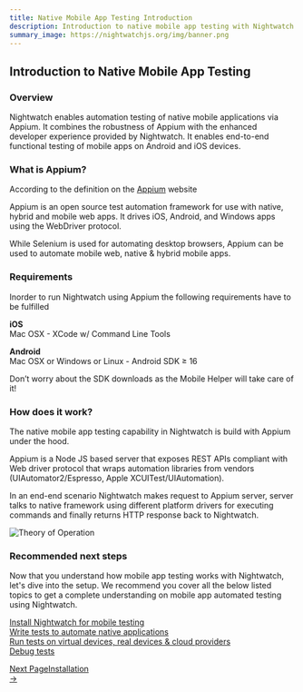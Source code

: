 ```yaml
---
title: Native Mobile App Testing Introduction
description: Introduction to native mobile app testing with Nightwatch
summary_image: https://nightwatchjs.org/img/banner.png
---
```


<div class="page-header"><h2>Introduction to Native Mobile App Testing</h2></div>

### Overview

Nightwatch enables automation testing of native mobile applications via Appium. It combines the robustness of Appium with the enhanced developer experience provided by Nightwatch. It enables end-to-end functional testing of mobile apps on Android and iOS devices.

### What is Appium?

According to the definition on the [Appium][1] website

<p class="secondary-text">Appium is an open source test automation framework for use with native, hybrid and mobile web apps.
It drives iOS, Android, and Windows apps using the WebDriver protocol.</p>    

While Selenium is used for automating desktop browsers, Appium can be used to automate mobile web, native & hybrid mobile apps. 

### Requirements

Inorder to run Nightwatch using Appium the following requirements have to be fulfilled

**iOS** </br>
Mac OSX - XCode w/ Command Line Tools

**Android** </br>
Mac OSX or Windows or Linux - Android SDK ≥ 16

<p class="alert alert-info">Don’t worry about the SDK downloads as the Mobile Helper will take care of it!</p>

### How does it work?

The native mobile app testing capability in Nightwatch is build with Appium under the hood.

Appium is a Node JS based server that exposes REST APIs compliant with Web driver protocol that wraps automation libraries from vendors (UIAutomator2/Espresso, Apple XCUITest/UIAutomation).

In an end-end scenario Nightwatch makes request to Appium server, server talks to native framework using different platform drivers for executing commands and finally returns HTTP response back to Nightwatch.

![Theory of Operation][image-1]

### Recommended next steps

Now that you understand how mobile app testing works with Nightwatch, let's dive into the setup. We recommend you cover all the below listed topics to get a complete understanding on mobile app automated testing using Nightwatch.

[Install Nightwatch for mobile testing][2] </br>
[Write tests to automate native applications][3] </br>
[Run tests on virtual devices, real devices & cloud providers][4] </br>
[Debug tests][5]

[1]:	https://appium.io/
[2]:	/guide/mobile-app-testing/installation.html
[3]:    /guide/mobile-app-testing/introduction-writing-tests.html
[4]:    /guide/mobile-app-testing/running-tests.html
[5]:    /guide/mobile-app-testing/debug-tests.html




[image-1]:	https://user-images.githubusercontent.com/1677755/220147111-0c8bd102-cc70-4a7b-bda7-6e597328ace3.png


<div class="doc-pagination justify-content-end pt-40">
  <div class="next">
    <a href="https://nightwatchjs.org/guide/mobile-app-testing/installation.html">
        <div class="d-flex flex-column"><span class="smallT">Next Page</span><span class="bigT">Installation</span></div>
        <span>→</span>
    </a>
  </div>
</div>


